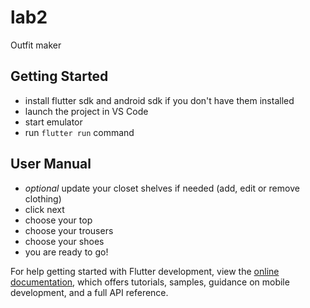 # lab2

Outfit maker

## Getting Started

- install flutter sdk and android sdk if you don't have them installed
- launch the project in VS Code
- start emulator
- run `flutter run` command


## User Manual

- *optional* update your closet shelves if needed (add, edit or remove clothing)
- click next
- choose your top
- choose your trousers
- choose your shoes
- you are ready to go!

For help getting started with Flutter development, view the
[online documentation](https://docs.flutter.dev/), which offers tutorials,
samples, guidance on mobile development, and a full API reference.
